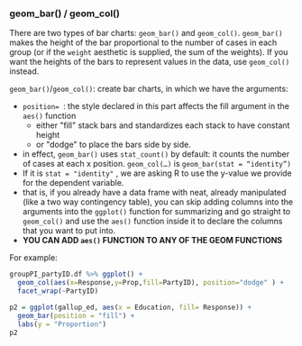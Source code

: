 ### geom_bar() / geom_col()

There are two types of bar charts: `geom_bar()` and `geom_col()`. `geom_bar()` makes the height of the bar proportional to the number of cases in each group (or if the `weight` aesthetic is supplied, the sum of the weights). If you want the heights of the bars to represent values in the data, use `geom_col()` instead.

`geom_bar()`/`geom_col()`: create bar charts, in which we have the arguments:

-  `position= `: the style declared in this part affects the fill argument in the `aes()` function
   * either "fill" stack bars and standardizes each stack to have constant height
   * or "dodge" to place the bars side by side. 
-  in effect, `geom_bar()` uses `stat_count()` by default: it counts the number of cases at each x position. `geom_col(…)` is `geom_bar(stat = “identity”)`
-  If it is `stat = "identity"` , we are asking R to use the y-value we provide for the dependent variable. 
-  that is, if you already have a data frame with neat, already manipulated (like a two way contingency table), you can skip adding columns into the arguments into the `ggplot()` function for summarizing and go straight to `geom_col()` and use the `aes()` function inside it to declare the columns that you want to put into.
-  **YOU CAN ADD `aes()` FUNCTION TO ANY OF THE GEOM FUNCTIONS**

For example:

```R
groupPI_partyID.df %>% ggplot() +
  geom_col(aes(x=Response,y=Prop,fill=PartyID), position="dodge" ) +
  facet_wrap(~PartyID)
```

```r
p2 = ggplot(gallup_ed, aes(x = Education, fill= Response)) + 
  geom_bar(position = "fill") +
  labs(y = "Proportion")
p2
```

